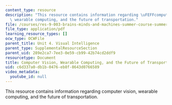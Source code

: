 ```yaml
---
content_type: resource
description: "This resource contains information regarding \uFEFFcomputer vision,\
  \ wearable computing, and the future of transportation."
file: /courses/res-9-003-brains-minds-and-machines-summer-course-summer-2015/c6d337a0db1b0476eb8f8643d0766589_MITRES_9_003SUM15_sem4-2.pdf
file_type: application/pdf
learning_resource_types: []
ocw_type: OCWFile
parent_title: Unit 4. Visual Intelligence
parent_type: SupplementalResourceSection
parent_uid: 289e2ca7-7ee3-0e59-cb99-42b74cd2ddf9
resourcetype: Document
title: Computer Vision, Wearable Computing, and the Future of Transportation
uid: c6d337a0-db1b-0476-eb8f-8643d0766589
video_metadata:
  youtube_id: null
---
```

This resource contains information regarding ﻿computer vision, wearable computing, and the future of transportation.

